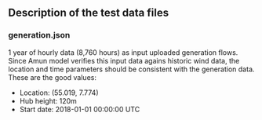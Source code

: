 ## Description of the test data files

### generation.json
1 year of hourly data (8,760 hours) as input uploaded generation flows. Since Amun model verifies this input data agains historic wind data, the location and time parameters should be consistent with the generation data. These are the good values:
- Location: (55.019, 7.774)
- Hub height: 120m
- Start date: 2018-01-01 00:00:00 UTC